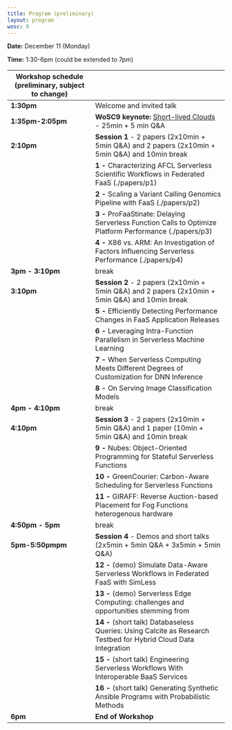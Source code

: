 ```yaml
---
title: Program (preliminary)
layout: program
wosc: 9
---
```


**Date:** December 11 (Monday)

**Time:** 1:30-6pm (could be extended to 7pm) 

| Workshop schedule (preliminary, subject to change) | |
| --- | --- |
| **1:30pm** | Welcome and invited talk |
| **1:35pm-2:05pm** | **WoSC9 keynote:** [Short-lived Clouds](./keynotes) - 25min + 5 min Q&A  |
| **2:10pm** | **Session 1** - 2 papers (2x10min + 5min Q&A) and 2 papers (2x10min + 5min Q&A) and 10min break|
| | **1 -** Characterizing AFCL Serverless Scientific Workflows in Federated FaaS (./papers/p1) |
| | **2 -** Scaling a Variant Calling Genomics Pipeline with FaaS (./papers/p2)  |
| | **3 -** ProFaaStinate: Delaying Serverless Function Calls to Optimize Platform Performance (./papers/p3) |
| | **4 -** X86 vs. ARM: An Investigation of Factors Influencing Serverless Performance (./papers/p4) |
| **3pm - 3:10pm** | break |
| **3:10pm** | **Session 2** - 2 papers (2x10min + 5min Q&A) and 2 papers (2x10min + 5min Q&A) and 10min break |
| | **5 -** Efficiently Detecting Performance Changes in FaaS Application Releases |
| | **6 -** Leveraging Intra-Function Parallelism in Serverless Machine Learning |
| | **7 -** When Serverless Computing Meets Different Degrees of Customization for DNN Inference |
| | **8 -** On Serving Image Classification Models |
| **4pm - 4:10pm** | break |
| **4:10pm** | **Session 3** - 2 papers (2x10min + 5min Q&A) and 1 paper (10min +  5min Q&A) and 10min break|
| | **9 -** Nubes: Object-Oriented Programming for Stateful Serverless Functions |
| | **10 -** GreenCourier: Carbon-Aware Scheduling for Serverless Functions |
| | **11 -** GIRAFF: Reverse Auction-based Placement for Fog Functions heterogenous hardware |
| **4:50pm - 5pm** | break |
| **5pm-5:50pmpm** | **Session 4** - Demos and short talks (2x5min + 5min Q&A + 3x5min + 5min Q&A) |
| | **12 -** (demo) Simulate Data-Aware Serverless Workflows in Federated FaaS with SimLess |
| | **13 -** (demo) Serverless Edge Computing: challenges and opportunities stemming from | 
| | **14 -** (short talk) Databaseless Queries: Using Calcite as Research Testbed for Hybrid Cloud Data Integration |
| | **15 -** (short talk) Engineering Serverless Workflows With Interoperable BaaS Services	|
| | **16 -** (short talk) Generating Synthetic Ansible Programs with Probabilistic Methods	|
| **6pm** | **End of Workshop** |
